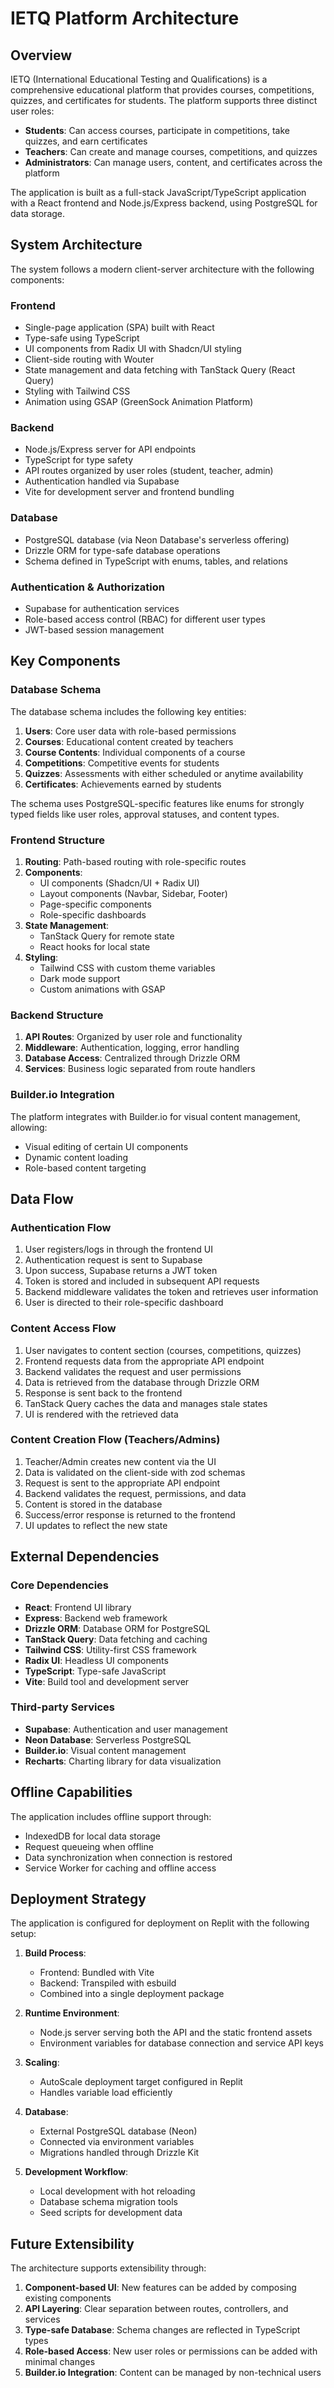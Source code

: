 # IETQ Platform Architecture

## Overview

IETQ (International Educational Testing and Qualifications) is a comprehensive educational platform that provides courses, competitions, quizzes, and certificates for students. The platform supports three distinct user roles:

- **Students**: Can access courses, participate in competitions, take quizzes, and earn certificates
- **Teachers**: Can create and manage courses, competitions, and quizzes
- **Administrators**: Can manage users, content, and certificates across the platform

The application is built as a full-stack JavaScript/TypeScript application with a React frontend and Node.js/Express backend, using PostgreSQL for data storage.

## System Architecture

The system follows a modern client-server architecture with the following components:

### Frontend

- Single-page application (SPA) built with React
- Type-safe using TypeScript
- UI components from Radix UI with Shadcn/UI styling
- Client-side routing with Wouter
- State management and data fetching with TanStack Query (React Query)
- Styling with Tailwind CSS
- Animation using GSAP (GreenSock Animation Platform)

### Backend

- Node.js/Express server for API endpoints
- TypeScript for type safety
- API routes organized by user roles (student, teacher, admin)
- Authentication handled via Supabase
- Vite for development server and frontend bundling

### Database

- PostgreSQL database (via Neon Database's serverless offering)
- Drizzle ORM for type-safe database operations
- Schema defined in TypeScript with enums, tables, and relations

### Authentication & Authorization

- Supabase for authentication services
- Role-based access control (RBAC) for different user types
- JWT-based session management

## Key Components

### Database Schema

The database schema includes the following key entities:

1. **Users**: Core user data with role-based permissions
2. **Courses**: Educational content created by teachers
3. **Course Contents**: Individual components of a course
4. **Competitions**: Competitive events for students
5. **Quizzes**: Assessments with either scheduled or anytime availability
6. **Certificates**: Achievements earned by students

The schema uses PostgreSQL-specific features like enums for strongly typed fields like user roles, approval statuses, and content types.

### Frontend Structure

1. **Routing**: Path-based routing with role-specific routes
2. **Components**:
   - UI components (Shadcn/UI + Radix UI)
   - Layout components (Navbar, Sidebar, Footer)
   - Page-specific components
   - Role-specific dashboards
3. **State Management**:
   - TanStack Query for remote state
   - React hooks for local state
4. **Styling**:
   - Tailwind CSS with custom theme variables
   - Dark mode support
   - Custom animations with GSAP

### Backend Structure

1. **API Routes**: Organized by user role and functionality
2. **Middleware**: Authentication, logging, error handling
3. **Database Access**: Centralized through Drizzle ORM
4. **Services**: Business logic separated from route handlers

### Builder.io Integration

The platform integrates with Builder.io for visual content management, allowing:
- Visual editing of certain UI components
- Dynamic content loading
- Role-based content targeting

## Data Flow

### Authentication Flow

1. User registers/logs in through the frontend UI
2. Authentication request is sent to Supabase
3. Upon success, Supabase returns a JWT token
4. Token is stored and included in subsequent API requests
5. Backend middleware validates the token and retrieves user information
6. User is directed to their role-specific dashboard

### Content Access Flow

1. User navigates to content section (courses, competitions, quizzes)
2. Frontend requests data from the appropriate API endpoint
3. Backend validates the request and user permissions
4. Data is retrieved from the database through Drizzle ORM
5. Response is sent back to the frontend
6. TanStack Query caches the data and manages stale states
7. UI is rendered with the retrieved data

### Content Creation Flow (Teachers/Admins)

1. Teacher/Admin creates new content via the UI
2. Data is validated on the client-side with zod schemas
3. Request is sent to the appropriate API endpoint
4. Backend validates the request, permissions, and data
5. Content is stored in the database
6. Success/error response is returned to the frontend
7. UI updates to reflect the new state

## External Dependencies

### Core Dependencies

- **React**: Frontend UI library
- **Express**: Backend web framework
- **Drizzle ORM**: Database ORM for PostgreSQL
- **TanStack Query**: Data fetching and caching
- **Tailwind CSS**: Utility-first CSS framework
- **Radix UI**: Headless UI components
- **TypeScript**: Type-safe JavaScript
- **Vite**: Build tool and development server

### Third-party Services

- **Supabase**: Authentication and user management
- **Neon Database**: Serverless PostgreSQL
- **Builder.io**: Visual content management
- **Recharts**: Charting library for data visualization

## Offline Capabilities

The application includes offline support through:
- IndexedDB for local data storage
- Request queueing when offline
- Data synchronization when connection is restored
- Service Worker for caching and offline access

## Deployment Strategy

The application is configured for deployment on Replit with the following setup:

1. **Build Process**:
   - Frontend: Bundled with Vite
   - Backend: Transpiled with esbuild
   - Combined into a single deployment package

2. **Runtime Environment**:
   - Node.js server serving both the API and the static frontend assets
   - Environment variables for database connection and service API keys

3. **Scaling**:
   - AutoScale deployment target configured in Replit
   - Handles variable load efficiently

4. **Database**:
   - External PostgreSQL database (Neon)
   - Connected via environment variables
   - Migrations handled through Drizzle Kit

5. **Development Workflow**:
   - Local development with hot reloading
   - Database schema migration tools
   - Seed scripts for development data

## Future Extensibility

The architecture supports extensibility through:

1. **Component-based UI**: New features can be added by composing existing components
2. **API Layering**: Clear separation between routes, controllers, and services
3. **Type-safe Database**: Schema changes are reflected in TypeScript types
4. **Role-based Access**: New user roles or permissions can be added with minimal changes
5. **Builder.io Integration**: Content can be managed by non-technical users